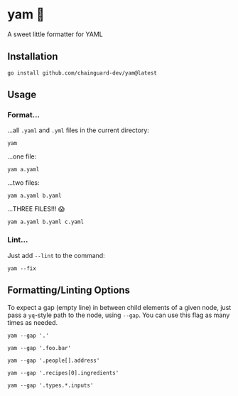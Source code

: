 # yam 🍠

A sweet little formatter for YAML

## Installation

```shell
go install github.com/chainguard-dev/yam@latest
```

## Usage

### Format...

...all `.yaml` and `.yml` files in the current directory:

```shell
yam
```

...one file:

```shell
yam a.yaml
```

...two files:

```shell
yam a.yaml b.yaml
```

...THREE FILES!!! 😱

```shell
yam a.yaml b.yaml c.yaml
```

### Lint...

Just add `--lint` to the command:

```shell
yam --fix
```

## Formatting/Linting Options

To expect a gap (empty line) in between child elements of a given node, just pass a `yq`-style path to the node, using `--gap`. You can use this flag as many times as needed.

```shell
yam --gap '.'
```

```shell
yam --gap '.foo.bar'
```

```shell
yam --gap '.people[].address'
```

```shell
yam --gap '.recipes[0].ingredients'
```

```shell
yam --gap '.types.*.inputs'
```